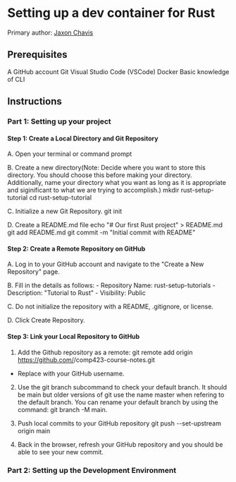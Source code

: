 # Setting up a dev container for Rust

Primary author: [Jaxon Chavis](https://github.com/jkchavis)

## Prerequisites
A GitHub account
Git
Visual Studio Code (VSCode)
Docker
Basic knowledge of CLI
## Instructions
### Part 1: Setting up your project

#### Step 1: Create a Local Directory and Git Repository
 
A. Open your terminal or command prompt

B. Create a new directory(Note: Decide where you want to store this directory. You should choose this before making your directory. Additionally, name your directory what you want as long as it is appropriate and siginificant to what we are trying to accomplish.)
    mkdir rust-setup-tutorial
    cd rust-setup-tutorial

C. Initialize a new Git Repository.
    git init

D. Create a README.md file
    echo "# Our first Rust project" > README.md
    git add README.md
    git commit -m "Initial commit with README"

#### Step 2: Create a Remote Repository on GitHub

A. Log in to your GitHub account and navigate to the "Create a New Repository" page.

B. Fill in the details as follows:
    - Repository Name: rust-setup-tutorials
    - Description: "Tutorial to Rust"
    - Visibility: Public

C. Do not initialize the repository with a README, .gitignore, or license.

D. Click Create Repository.

#### Step 3: Link your Local Repository to GitHub

1. Add the Github repository as a remote:
    git remote add origin https://github.com/<your-username>/comp423-course-notes.git
* Replace <your-username> with your GitHub username.

2. Use the git branch subcommand to check your default branch. It should be main but older versions of git use the name master when refering to the default branch. You can rename your default branch by using the command: git branch -M main.

3. Push local commits to your GitHub repository
    git push --set-upstream origin main

4. Back in the browser, refresh your GitHub repository and you should be able to see your new commit.

### Part 2: Setting up the Development Environment